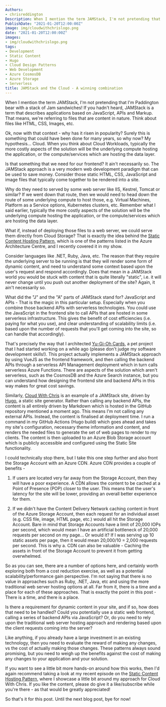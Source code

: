 ```yaml
---
Authors: 
- chrisreddington
Description: When I mention the term JAMStack, I'm not pretending that I'm Paddington bear with a stack of Jam sandwiches! If you hadn't heard, JAMStack is a term that describes applications based on JavaScript, APIs and Markup. That means, we're referring to files that are content in nature. Think about files like HTML, CSS, Images, etc.  Ok, now with that context - why has it risen in popularity? Surely this is something that could have been done for many years, so why now? My hypothesis... Cloud.
PublishDate: "2021-01-20T12:00:00Z"
image: img/cloudwithchrislogo.png
date: "2021-01-20T12:00:00Z"
images:
- img/cloudwithchrislogo.png
tags:
- Development
- Static Content
- Hugo
- Cloud Design Patterns
- Web Development
- Azure CosmosDB
- Azure Storage
- Serverless
title: JAMStack and the Cloud - A winning combination
---
```

When I mention the term JAMStack, I'm not pretending that I'm Paddington bear with a stack of Jam sandwiches! If you hadn't heard, JAMStack is a term that describes applications based on JavaScript, APIs and Markup. That means, we're referring to files that are content in nature. Think about files like HTML, CSS, Images, etc.

Ok, now with that context - why has it risen in popularity? Surely this is something that could have been done for many years, so why now? My hypothesis... Cloud. When you think about Cloud Workloads, typically the more costly aspects of the solution will be the underlying compute hosting the application, or the compute/services which are hosting the data layer.

Is that something that we need for our frontend? It ain't necessarily so. The JAMStack approach is a very modern web development paradigm that can be used to save money. Consider those static HTML, CSS, JavaScript and image files that typically come together to be rendered into a site.

Why do they need to served by some web server like IIS, Kestrel, Tomcat or similar? If we went down that route, then we would need to head down the route of some underlying compute to host those, e.g. Virtual Machines, Platform as a Service options, Kubernetes clusters, etc. Remember what I said earlier, typically the more costly aspects of the solution will be the underlying compute hosting the application, or the compute/services which are hosting the data layer.

What if, instead of deploying those files to a web server, we could serve them directly from Cloud Storage? That is exactly the idea behind the [Static Content Hosting Pattern](/episode/static-content-hosting-pattern), which is one of the patterns listed in the Azure Architecture Centre, and I recently covered it in my show.

Consider languages like .NET, Ruby, Java, etc. The reason that they require the underlying server to be running is that they will render some form of dynamic content, and need to understand some context based upon the user's request and respond accordingly. Does that mean in a JAMStack world you would be stuck with content that is quite literally "static", i.e. it will never change until you push out another deployment of the site? Again, it ain't necessarily so.

What did the "J" and the "A" parts of JAMStack stand for? JavaScript and APIs - That is the magic in this particular setup. Especially when you combine those backend APIs with serverless technologies. You could use the JavaScript in the frontend site to call APIs that are hosted in some serverless infrastructure. This gives the benefit of cost efficiencies (i.e. paying for what you use), and clear understanding of scalability limits (i.e. based upon the number of requests that you'll get coming into the site, so can handle that accordingly).

That's precisely the way that I architected [Yu-Gi-Oh Cards](https://github.com/Yugioh-Cards/YugiohCards), a pet project that I had started working on a while ago (please don't judge my software development skills!). This project actually implements a JAMStack approach by using VueJS as the frontend framework, and then calling the backend APIs through a serverless API Management deployment which in turn calls serverless Azure Functions. There are aspects of the solution which aren't serverless, such as the CosmosDB and the Azure Search instance, but you can understand how designing the frontend site and backend APIs in this way makes for great cost savings.

Similarly, [Cloud With Chris](https://github.com/chrisreddington/cloudwithchris.com) is an example of a JAMStack site, driven by [Hugo](https://gohugo.io), a static site generator. Rather than calling any backend APIs, the content is all entirely driven by Markdown which is hosted in the GitHub repository mentioned a moment ago. This means I'm not calling any external APIs. Instead, the content is finalised at deployment time. I run a command in my GitHub Actions (Hugo build) which goes ahead and takes my site's configuration, necessary theme information and content, and renders the needed files to generate the set of web pages to render to my clients. The content is then uploaded to an Azure Blob Storage account which is publicly accessible and configured using the Static Site functionality.

I could technically stop there, but I take this one step further and also front the Storage Account with an Azure CDN. Azure CDN provides a couple of benefits -

1. If users are located very far away from the Storage Account, then they will have a poor experience. A CDN allows the content to be cached at a Point of Presence (POP) closer to the user. This means that the user's latency for the site will be lower, providing an overall better experience for them.

2. If we didn't have the Content Delivery Network caching content in front of the Azure Storage Account, then each request for an individual asset (e.g. CSS file, image, HTML page, etc.) would all hit the Storage Account. Bare in mind that Storage Accounts have a limit of 20,000 IOPs per second, which would mean I have an artificial bottleneck of 20,000 requests per second on my page... Or would it? If I was serving up 10 static assets per page, then it would mean 20,000/10 = 2,000 requests per second. This is why a. CDN can also be valuable - Caching the assets in front of the Storage Account to prevent it from getting overwhelmed.

So as you can see, there are a number of options here, and certainly worth exploring both from a cost reduction exercise, as well as a potential scalability/performance gain perspective. I'm not saying that there is no value in approaches such as Ruby, .NET, Java, etc and using the more traditional web server hosting options at all. Far from it, there is a time and a place for each of these approaches. That is exactly the point in this post - There is a time, and there is a place.

Is there a requirement for dynamic content in your site, and if so, how does that need to be handled? Could you potentially use a static web frontend, calling a series of backend APIs via JavaScript? Or, do you need to rely upon the traditional web server hosting approach and rendering based upon the client requests coming into the server?

Like anything, if you already have a large investment in an existing technology, then you need to evaluate the reward of making any changes, vs the cost of actually making those changes. These patterns always sound promising, but you need to weigh up the benefits against the cost of making any changes to your application and your solution.

If you want to see a little bit more hands-on around how this works, then I'd again recommend taking a look at my recent episode on the [Static Content Hosting Pattern](/episode/static-content-hosting-pattern), where I showcase a little bit around my approach for Cloud With Chris. If you like the content, please do give it a like/subscribe while you're there - as that would be greatly appreciated!

So that's it for this post. Until the next blog post, bye for now!